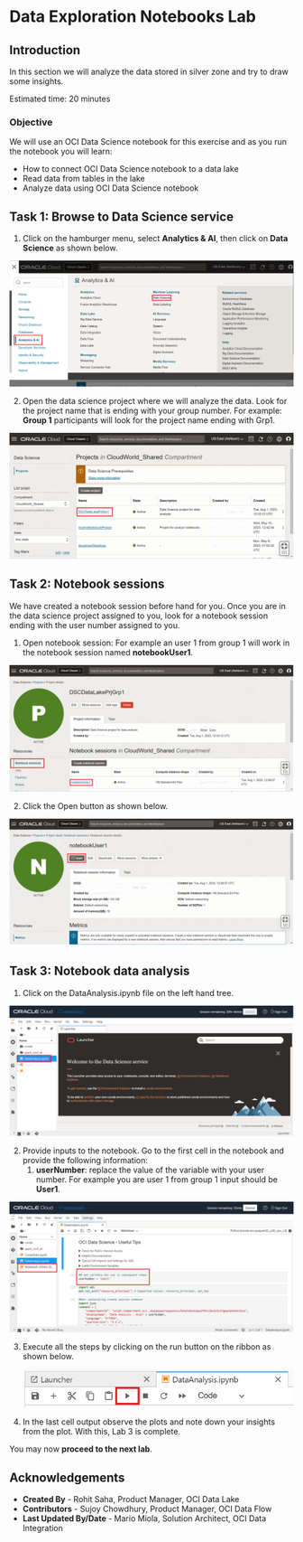 # Data Exploration Notebooks Lab

## Introduction

In this section we will analyze the data stored in silver zone and try to draw some insights.

Estimated time: 20 minutes

### Objective

We will use an OCI Data Science notebook for this exercise and as you run the notebook you will learn:

* How to connect OCI Data Science notebook to a data lake
* Read data from tables in the lake
* Analyze data using OCI Data Science notebook


##  Task 1: Browse to Data Science service

1. Click on the hamburger menu, select **Analytics & AI**, then click on **Data Science** as shown below.

 ![Oracle Cloud console, Data Science](images/data-science.png " ")

2. Open the data science project where we will analyze the data. Look for the project name that is ending with your group number. For example: **Group 1** participants will look for the project name ending with Grp1.

 ![Oracle Cloud console, Data Science](images/data-science-project.png " ")

##  Task 2: Notebook sessions

We have created a notebook session before hand for you. Once you are in the data science project assigned to you, look for a notebook session ending with the user number assigned to you.

1. Open notebook session: For example an user 1 from group 1 will work in the notebook session named **notebookUser1**.

 ![Oracle Cloud console, Data Science](images/data-science-notebook.png " ")

2. Click the Open button as shown below.

 ![Oracle Cloud console, Data Science](images/data-science-notebook-session.png " ")

##  Task 3: Notebook data analysis

1. Click on the DataAnalysis.ipynb file on the left hand tree.

 ![Oracle Cloud console, Data Science](images/data-science-data-analysis.png " ")

2. Provide inputs to the notebook. Go to the first cell in the notebook and provide the following information:
   1. **userNumber**: replace the value of the variable with your user number. For example you are user 1 from group 1 input should be **User1**.

 ![Oracle Cloud console, Data Science](images/data-science-analysis-user.png " ")

3. Execute all the steps by clicking on the run button on the ribbon as shown below.

   ![Oracle Cloud console, Data Science](images/data-science-analysis-run.png " ")

4. In the last cell output observe the plots and note down your insights from the plot.
With this, Lab 3 is complete.

You may now **proceed to the next lab**. 

## Acknowledgements
- **Created By** -  Rohit Saha, Product Manager, OCI Data Lake
- **Contributors** - Sujoy Chowdhury, Product Manager, OCI Data Flow
- **Last Updated By/Date** - Mario Miola, Solution Architect, OCI Data Integration

